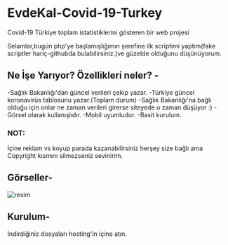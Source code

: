 # EvdeKal-Covid-19-Turkey
Covid-19 Türkiye toplam istatistiklerini gösteren bir web projesi

Selamlar,bugün php'ye başlamışlığımın şerefine ilk scriptimi yaptım(fake scriptler hariç-githubda bulabilirsiniz.)ve güzelde olduğunu düşünüyorum.

## Ne İşe Yarıyor? Özellikleri neler? -
-Sağlık Bakanlığı'dan güncel verileri çekip yazar.
-Türkiye güncel koronavirüs tablosunu yazar.(Toplam durum)
-Sağlık Bakanlığı'na bağlı olduğu için onlar ne zaman verileri girerse siteyede o zaman düşüyor :)
-Görsel olarak kullanışlıdır.
-Mobil uyumludur.
-Basit kurulum.

### NOT:
İçine reklam vs koyup parada kazanabilirsiniz herşey size bağlı ama Copyright kısmını silmezseniz sevinirim.

## Görseller-
![resim](https://hizliresim.com/dnZfsx)

## Kurulum-
İndirdiğiniz dosyaları hosting'in içine atın.







